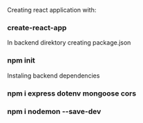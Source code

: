 Creating react application with:

### create-react-app

In backend direktory creating package.json

### npm init

Instaling backend dependencies

### npm i express dotenv mongoose cors

### npm i nodemon --save-dev

